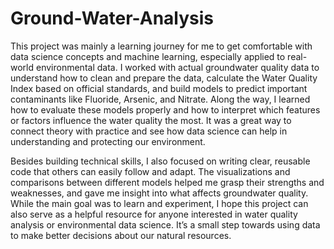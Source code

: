 # Ground-Water-Analysis

This project was mainly a learning journey for me to get comfortable with data science concepts and machine learning, especially applied to real-world environmental data. I worked with actual groundwater quality data to understand how to clean and prepare the data, calculate the Water Quality Index based on official standards, and build models to predict important contaminants like Fluoride, Arsenic, and Nitrate. Along the way, I learned how to evaluate these models properly and how to interpret which features or factors influence the water quality the most. It was a great way to connect theory with practice and see how data science can help in understanding and protecting our environment.

Besides building technical skills, I also focused on writing clear, reusable code that others can easily follow and adapt. The visualizations and comparisons between different models helped me grasp their strengths and weaknesses, and gave me insight into what affects groundwater quality. While the main goal was to learn and experiment, I hope this project can also serve as a helpful resource for anyone interested in water quality analysis or environmental data science. It’s a small step towards using data to make better decisions about our natural resources.
